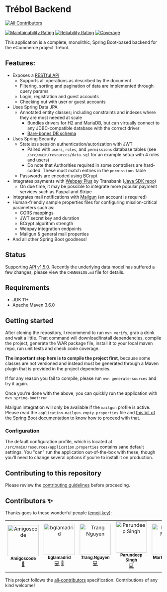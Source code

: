 # Trébol Backend
<!-- ALL-CONTRIBUTORS-BADGE:START - Do not remove or modify this section -->
[![All Contributors](https://img.shields.io/badge/all_contributors-7-orange.svg?style=flat-square)](#contributors-)
<!-- ALL-CONTRIBUTORS-BADGE:END -->

[![Maintainability Rating](https://sonarcloud.io/api/project_badges/measure?project=trebol-ecommerce_spring-boot-backend&metric=sqale_rating)](https://sonarcloud.io/summary/new_code?id=trebol-ecommerce_spring-boot-backend)
[![Reliability Rating](https://sonarcloud.io/api/project_badges/measure?project=trebol-ecommerce_spring-boot-backend&metric=reliability_rating)](https://sonarcloud.io/summary/new_code?id=trebol-ecommerce_spring-boot-backend)
[![Coverage](https://sonarcloud.io/api/project_badges/measure?project=trebol-ecommerce_spring-boot-backend&metric=coverage)](https://sonarcloud.io/summary/new_code?id=trebol-ecommerce_spring-boot-backend)

This application is a complete, monolithic, Spring Boot-based backend for the eCommerce project Trébol.


## Features:

* Exposes a [RESTful API](https://github.com/trebol-ecommerce/trebol-api)
  * Supports all operations as described by the document
  * Filtering, sorting and pagination of data are implemented through query params
  * Login, registration and guest accounts
  * Checking out with user or guest accounts
* Uses Spring Data JPA
  * Annotated entity classes; including constraints and indexes where they are most needed at scale
    * Bundles drivers for H2 and MariaDB, but can virtually connect to any JDBC-compatible database with the correct driver
    * [Bare-bones DB schema](https://github.com/trebol-ecommerce/spring-boot-backend/blob/main/schema.png)
* Uses Spring Security
  * Stateless session authentication/autorization with JWT
    * Paired with `users`, `roles`, and `permissions` database tables (see `/src/main/resources/data.sql` for an example setup with 4 roles and users)
    * Do note that Authorities required in some controllers are hard-coded. These must match entries in the `permissions` table
  * Passwords are encoded using BCrypt
* Integrates payments with [Webpay Plus](https://transbankdevelopers.cl/producto/webpay) by Transbank ([Java SDK repo](https://github.com/TransbankDevelopers/transbank-sdk-java)) 
  * On due time, it may be possible to integrate more popular payment services such as Paypal and Stripe
* Integrates mail notifications with [Mailgun](https://mailgun.com) (an account is required)
* Human-friendly sample properties files for configuring mission-critical parameters such as:
  * CORS mappings
  * JWT secret key and duration
  * BCrypt algorithm strength
  * Webpay integration endpoints
  * Mailgun & general mail properties
* And all other Spring Boot goodness!


## Status

Supporting [API v1.5.0](https://github.com/trebol-ecommerce/api/blob/bglamadrid/main/trebol-api.json).
Recently the underlying data model has suffered a few changes, please view the `CHANGELOG.md` file for details.


## Requirements

* JDK 11+
* Apache Maven 3.6.0


## Getting started

After cloning the repository, I recommend to run `mvn verify`, grab a drink and wait a little. That command will download/install dependencies, compile the project, generate the WAR package file, install it to your local maven repo, run unit tests and check code coverage.

__The important step here is to compile the project first__, because some classes are not versioned and instead must be generated through a Maven plugin that is provided in the project dependencies.

If for any reason you fail to compile, please run `mvn generate-sources` and try it again.

Once you're done with the above, you can quickly run the application with `mvn spring-boot:run`

Mailgun integration will only be available if the `mailgun` profile is active. Please read the `application-mailgun.empty.properties` file and [this bit of the Spring Boot documentation](https://docs.spring.io/spring-boot/docs/current/reference/html/features.html#features.profiles) to know how to proceed with that.


### Configuration

The default configuration profile, which is located at `/src/main/resources/application.properties` contains sane default settings.
You "can" run the application out-of-the-box with these, though you'll need to change several options if you're to install it on production.


## Contributing to this repository

Please review the [contributing guidelines](https://github.com/trebol-ecommerce/spring-boot-backend/blob/main/CONTRIBUTING.md) before proceeding.


## Contributors ✨

Thanks goes to these wonderful people ([emoji key](https://allcontributors.org/docs/en/emoji-key)):

<!-- ALL-CONTRIBUTORS-LIST:START - Do not remove or modify this section -->
<!-- prettier-ignore-start -->
<!-- markdownlint-disable -->
<table>
  <tbody>
    <tr>
      <td align="center"><a href="http://amigoscode.com"><img src="https://avatars.githubusercontent.com/u/40702606?v=4?s=100" width="100px;" alt="Amigoscode"/><br /><sub><b>Amigoscode</b></sub></a><br /><a href="#ideas-amigoscode" title="Ideas, Planning, & Feedback">🤔</a></td>
      <td align="center"><a href="http://benjaminlamadrid.cl"><img src="https://avatars.githubusercontent.com/u/68207359?v=4?s=100" width="100px;" alt="bglamadrid"/><br /><sub><b>bglamadrid</b></sub></a><br /><a href="https://github.com/trebol-ecommerce/spring-boot-backend/commits?author=bglamadrid" title="Code">💻</a> <a href="#design-bglamadrid" title="Design">🎨</a></td>
      <td align="center"><a href="https://github.com/trangntt-016"><img src="https://avatars.githubusercontent.com/u/60552188?v=4?s=100" width="100px;" alt="Trang Nguyen"/><br /><sub><b>Trang Nguyen</b></sub></a><br /><a href="https://github.com/trebol-ecommerce/spring-boot-backend/commits?author=trangntt-016" title="Code">💻</a></td>
      <td align="center"><a href="https://github.com/ParundeepSingh"><img src="https://avatars.githubusercontent.com/u/52928589?v=4?s=100" width="100px;" alt="Parundeep Singh"/><br /><sub><b>Parundeep Singh</b></sub></a><br /><a href="https://github.com/trebol-ecommerce/spring-boot-backend/commits?author=ParundeepSingh" title="Code">💻</a></td>
      <td align="center"><a href="https://markus.mutas.dev"><img src="https://avatars.githubusercontent.com/u/25075900?v=4?s=100" width="100px;" alt="Markus Mutas"/><br /><sub><b>Markus Mutas</b></sub></a><br /><a href="https://github.com/trebol-ecommerce/spring-boot-backend/commits?author=mutasDev" title="Code">💻</a></td>
      <td align="center"><a href="https://github.com/vaishakhvh"><img src="https://avatars.githubusercontent.com/u/72062381?v=4?s=100" width="100px;" alt="vaishakhvh"/><br /><sub><b>vaishakhvh</b></sub></a><br /><a href="https://github.com/trebol-ecommerce/spring-boot-backend/commits?author=vaishakhvh" title="Code">💻</a></td>
      <td align="center"><a href="https://github.com/NyorJa"><img src="https://avatars.githubusercontent.com/u/8148370?v=4?s=100" width="100px;" alt="Rod Fetalvero"/><br /><sub><b>Rod Fetalvero</b></sub></a><br /><a href="https://github.com/trebol-ecommerce/spring-boot-backend/commits?author=NyorJa" title="Code">💻</a></td>
    </tr>
  </tbody>
  <tfoot>
    
  </tfoot>
</table>

<!-- markdownlint-restore -->
<!-- prettier-ignore-end -->

<!-- ALL-CONTRIBUTORS-LIST:END -->

This project follows the [all-contributors](https://github.com/all-contributors/all-contributors) specification. Contributions of any kind welcome!
